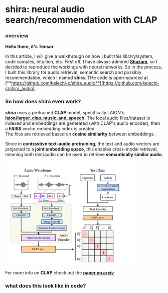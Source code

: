 # shira: neural audio search/recommendation with CLAP

### overview
**Hello there, it's Tensor**

In this article, I will give a walkthrough on how I built this library/system, code samples, intuition, etc.
First off, I have always admired [**Shazam**](https://www.shazam.com/), so I decided to reproduce 
the workings with neural networks. 
So in the process, I built this library for audio retrieval, semantic search and possibly recommendation, which I named **shira**. THe code is open-sourced at [**https://github.com/kelechi-c/shira_audio**](https://github.com/kelechi-c/shira_audio).

### So how does shira even work?
**shira** uses a pretrained **CLAP** model, specifically LAION's **[laion/larger_clap_music_and_speech](https://huggingface.co/laion/larger_clap_music_and_speech)**. The local audio files/dataset is indexed and embeddings are generated (with CLAP's audio encoder), 
then a **FAISS** vector embedding index is created.\
The files are retrieved based on **cosine similarity** between embeddings.

Since in **contrastive text-audio pretraining**, 
the text and audio vectors are projected to a **joint embedding space**, this enables cross-modal retrieval,
meaning both text/audio can be used to retrieve **semantically similar audio**.

![clap model framework](/assets/clap_structure.png)

For more info on **CLAP** check out the [**paper on arxiv**](https://arxiv.org/abs/2211.06687)

### what does this look like in code?